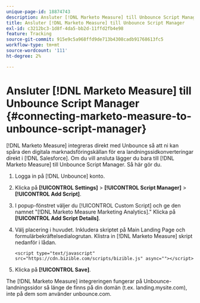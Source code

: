 ```yaml
---
unique-page-id: 18874743
description: Ansluter [!DNL Marketo Measure] till Unbounce Script Manager - [!DNL Marketo Measure]
title: Ansluter [!DNL Marketo Measure] till Unbounce Script Manager
exl-id: c3212bc3-1d8f-4da5-bb2d-11ffd2fb4e98
feature: Tracking
source-git-commit: 915e9c5a968ffd9de713b4308cadb91768613fc5
workflow-type: tm+mt
source-wordcount: '111'
ht-degree: 2%

---
```


# Ansluter [!DNL Marketo Measure] till Unbounce Script Manager {#connecting-marketo-measure-to-unbounce-script-manager}

[!DNL Marketo Measure] integreras direkt med Unbounce så att ni kan spåra den digitala marknadsföringskällan för era landningssidkonverteringar direkt i [!DNL Salesforce]. Om du vill ansluta lägger du bara till [!DNL Marketo Measure] till Unbounce Script Manager. Så här gör du.

1. Logga in på [!DNL Unbounce] konto.
1. Klicka på **[!UICONTROL Settings]** > **[!UICONTROL Script Manager]** > **[!UICONTROL Add Script]**.
1. I popup-fönstret väljer du [!UICONTROL Custom Script] och ge den namnet &quot;[!DNL Marketo Measure Marketing Analytics].&quot; Klicka på **[!UICONTROL Add Script Details]**.
1. Välj placering i huvudet. Inkludera skriptet på Main Landing Page och formulärbekräftelsedialogrutan. Klistra in [!DNL Marketo Measure] skript nedanför i lådan.

   `<script type="text/javascript" src="https://cdn.bizible.com/scripts/bizible.js" async=""></script>`

1. Klicka på **[!UICONTROL Save]**.

The [!DNL Marketo Measure] integreringen fungerar på Unbounce-landningssidor så länge de finns på din domän (t.ex. landing.mysite.com), inte på dem som använder unbounce.com.
